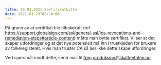 ```yaml
---
title: 29.01.2021 Sertifikatbytte
date: 2021-01-29T08:10:00
---
```

På grunn av at sertifikat ble tilbakekalt (ref https://support.globalsign.com/ssl/general-ssl/ica-revocations-and-remediation-steps#article-content) måtte man bytte sertifikat. 
Vi ser at det skaper utfordringer og at det nye potensielt må inn i trustkjeden for brukere av folkeregisteret.
Hvis man truster CA så bør ikke dette skape utfordringer.

Ved spørsmål rundt dette, send mail til freg.produksjon@skatteetaten.no
